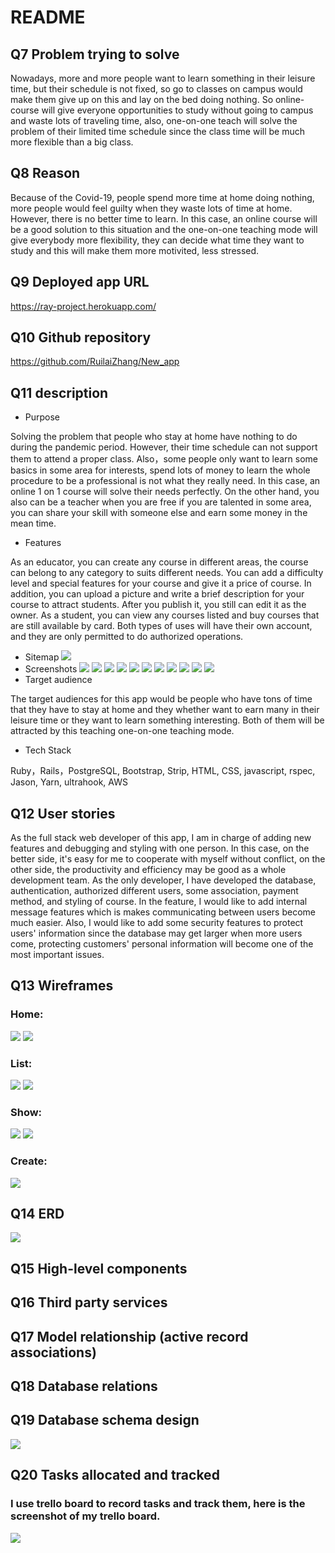 # README
## Q7 Problem trying to solve
Nowadays, more and more people want to learn something in their leisure time, but their schedule is not fixed, so go to classes on campus would make them give up on this and lay on the bed doing nothing. So online-course will give everyone opportunities to study without going to campus and waste lots of traveling time, also, one-on-one teach will solve the problem of their limited time schedule since the class time will be much more flexible than a big class.
## Q8 Reason
Because of the Covid-19, people spend more time at home doing nothing, more people would feel guilty when they waste lots of time at home. However, there is no better time to learn. In this case, an online course will be a good solution to this situation and the one-on-one teaching mode will give everybody more flexibility, they can decide what time they want to study and this will make them more motivited, less stressed.
## Q9 Deployed app URL
https://ray-project.herokuapp.com/
## Q10 Github repository
https://github.com/RuilaiZhang/New_app
## Q11 description
- Purpose

Solving the problem that people who stay at home have nothing to do during the pandemic period. However, their time schedule can not support them to attend a proper class. Also，some people only want to learn some basics in some area for interests, spend lots of money to learn the whole procedure to be a professional is not what they really need. In this case, an online 1 on 1 course will solve their needs perfectly. On the other hand, you also can be a teacher when you are free if you are talented in some area, you can share your skill with someone else and earn some money in the mean time.
- Features

As an educator, you can create any course in different areas, the course can belong to any category to suits different needs. You can add a difficulty level and special features for your course and give it a price of course. In addition, you can upload a picture and write a brief description for your course to attract students. After you publish it, you still can edit it as the owner. As a student, you can view any courses listed and buy courses that are still available by card. Both types of uses will have their own account, and they are only permitted to do authorized operations.
- Sitemap
![](docs/Site_Map.png)
- Screenshots
![](docs/Screenshot_1.png)
![](docs/Screenshot_2.png)
![](docs/Screenshot_3.png)
![](docs/Screenshot_4.png)
![](docs/Screenshot_5.png)
![](docs/Screenshot_6.png)
![](docs/Screenshot_7.png)
![](docs/Screenshot_8.png)
![](docs/Screenshot_9.png)
![](docs/Screenshot_10.png)
![](docs/Screenshot_11.png)
- Target audience

The target audiences for this app would be people who have tons of time that they have to stay at home and they whether want to earn many in their leisure time or they want to learn something interesting. Both of them will be attracted by this teaching one-on-one teaching mode.
- Tech Stack

Ruby，Rails，PostgreSQL, Bootstrap, Strip, HTML, CSS, javascript, rspec, Jason, Yarn, ultrahook, AWS
## Q12 User stories
As the full stack web developer of this app, I am in charge of adding new features and debugging and styling with one person. In this case, on the better side, it's easy for me to cooperate with myself without conflict, on the other side, the productivity and efficiency may be good as a whole development team. As the only developer, I have developed the database, authentication, authorized different users, some association, payment method, and styling of course. In the feature, I would like to add internal message features which is makes communicating between users become much easier. Also, I would like to add some security features to protect users' information since the database may get larger when more users come, protecting customers' personal information will become one of the most important issues.
## Q13 Wireframes
### Home:
![](docs/WF_Home.png)
![](docs/WF_Home-m.png)
### List:
![](docs/WF_List.png)
![](docs/WF_List-m.png)
### Show:
![](docs/WF_Show.png)
![](docs/WF_Show-m.png)
### Create:
![](docs/WF_Create.png)
## Q14 ERD
![](docs/Database_Schema_Design.png)

## Q15 High-level components

## Q16 Third party services

## Q17 Model relationship (active record associations)

## Q18 Database relations

## Q19 Database schema design
![](docs/ERD.PNG)

## Q20 Tasks allocated and tracked
### I use trello board to record tasks and track them, here is the screenshot of my trello board.
![](docs/Trello.png)
